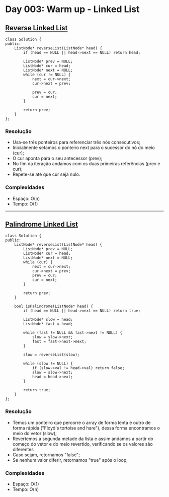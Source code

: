 # Day 003: Warm up - Linked List

## [Reverse Linked List](https://leetcode.com/problems/reverse-linked-list/)
```cpp=
class Solution {
public:
    ListNode* reverseList(ListNode* head) {
        if (head == NULL || head->next == NULL) return head;
        
        ListNode* prev = NULL;
        ListNode* cur = head;
        ListNode* next = NULL;
        while (cur != NULL) {
            next = cur->next;
            cur->next = prev;
            
            prev = cur;
            cur = next;
        }
        
        return prev;
    }
};
```

### Resolução
* Usa-se três ponteiros para referenciar três nós consecutivos;
* Inicialmente setamos o ponteiro next para o sucessor do nó do meio (cur);
* O cur aponta para o seu antecessor (prev);
* No fim da iteração andamos com os duas primeiras referências (prev e cur);
* Repete-se até que cur seja nulo.
    
### Complexidades
* Espaço: O(n)
* Tempo: O(1)

---

## [Palindrome Linked List](https://leetcode.com/problems/palindrome-linked-list/)
```cpp=
class Solution {
public:
    ListNode* reverseList(ListNode* head) {
        ListNode* prev = NULL;
        ListNode* cur = head;
        ListNode* next = NULL;
        while (cur) {
            next = cur->next;
            cur->next = prev;
            prev = cur;
            cur = next;
        }
        
        return prev;
    }
    
    bool isPalindrome(ListNode* head) {
        if (head == NULL || head->next == NULL) return true;
        
        ListNode* slow = head;
        ListNode* fast = head;
        
        while (fast != NULL && fast->next != NULL) {
            slow = slow->next;
            fast = fast->next->next;
        }
        
        slow = reverseList(slow);
        
        while (slow != NULL) {
            if (slow->val != head->val) return false;
            slow = slow->next;
            head = head->next;
        }
        
        return true;
    }
};
```

### Resolução
* Temos um ponteiro que percorre o array de forma lenta e outro de forma rápida ("Floyd's tortoise and hare"), dessa forma encontramos o meio do vetor (slow);
* Revertemos a segunda metade da lista e assim andamos a partir do começo do vetor e do meio revertido, verificando se os valores são diferentes
* Caso sejam, retornamos "false";
* Se nenhum valor diferir, retornamos "true" após o loop; 
    
### Complexidades
* Espaço: O(1)
* Tempo: O(n)
